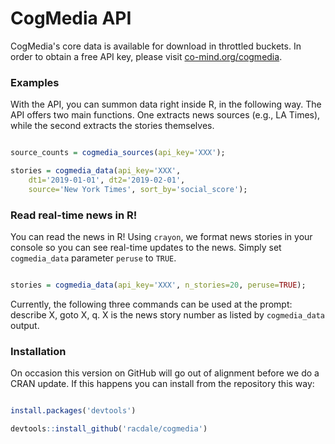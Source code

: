 # CogMedia API

CogMedia's core data is available for download in throttled buckets. In order to obtain a free API key, please visit [co-mind.org/cogmedia](https://co-mind.org/cogmedia). 

### Examples

With the API, you can summon data right inside R, in the following way. The API offers two main functions. One extracts news sources (e.g., LA Times), while the second extracts the stories themselves.

```R

source_counts = cogmedia_sources(api_key='XXX');

stories = cogmedia_data(api_key='XXX',
	dt1='2019-01-01', dt2='2019-02-01',
	source='New York Times', sort_by='social_score');

```

### Read real-time news in R!

You can read the news in R! Using `crayon`, we format news stories in your console so you can see real-time updates to the news. Simply set `cogmedia_data` parameter `peruse` to `TRUE`.

```R

stories = cogmedia_data(api_key='XXX', n_stories=20, peruse=TRUE);

```

Currently, the following three commands can be used at the prompt: describe X, goto X, q. X is the news story number as listed by `cogmedia_data` output.

### Installation

On occasion this version on GitHub will go out of alignment before we do a CRAN update. If this happens you can install from the repository this way:

```R

install.packages('devtools')

devtools::install_github('racdale/cogmedia')

```

